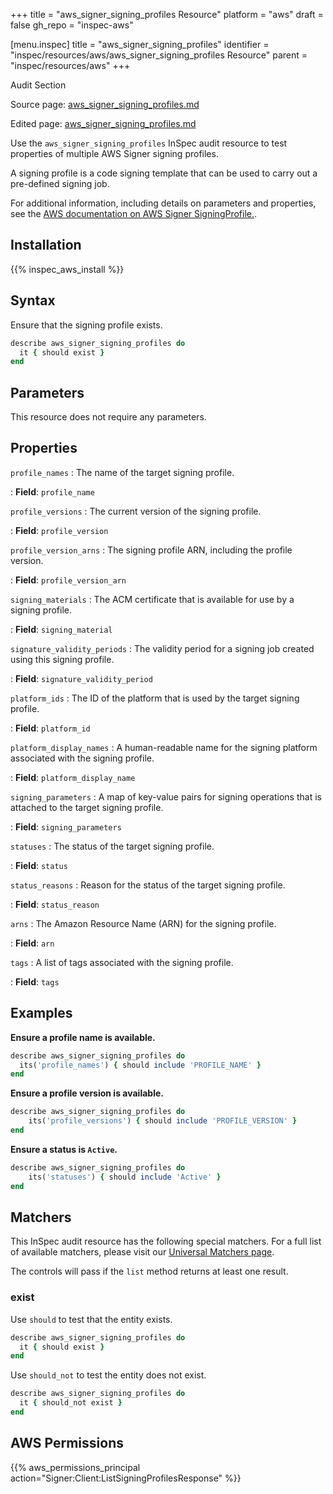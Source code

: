+++
title = "aws_signer_signing_profiles Resource"
platform = "aws"
draft = false
gh_repo = "inspec-aws"

[menu.inspec]
title = "aws_signer_signing_profiles"
identifier = "inspec/resources/aws/aws_signer_signing_profiles Resource"
parent = "inspec/resources/aws"
+++

<div class="admonition-note">
<p class="admonition-note-title">Audit Section</p>
<div class="admonition-note-text">
<p>Source page: <a href="https://github.com/inspec/inspec-aws/blob/main/docs/resources/aws_signer_signing_profiles.md">aws_signer_signing_profiles.md</a></p>
<p>Edited page: <a href="https://github.com/ianmadd/inspec-aws/blob/im/hugo/docs-chef-io/content/inspec/resources/aws_signer_signing_profiles.md">aws_signer_signing_profiles.md</a></p>
</div>
</div>



Use the `aws_signer_signing_profiles` InSpec audit resource to test properties of multiple AWS Signer signing profiles.

A signing profile is a code signing template that can be used to carry out a pre-defined signing job.

For additional information, including details on parameters and properties, see the [AWS documentation on AWS Signer SigningProfile.](https://docs.aws.amazon.com/AWSCloudFormation/latest/UserGuide/aws-resource-signer-signingprofile.html).

## Installation

{{% inspec_aws_install %}}

## Syntax

Ensure that the signing profile exists.

```ruby
describe aws_signer_signing_profiles do
  it { should exist }
end
```

## Parameters

This resource does not require any parameters.

## Properties

`profile_names`
: The name of the target signing profile.

: **Field**: `profile_name`

`profile_versions`
: The current version of the signing profile.

: **Field**: `profile_version`

`profile_version_arns`
: The signing profile ARN, including the profile version.

: **Field**: `profile_version_arn`

`signing_materials`
: The ACM certificate that is available for use by a signing profile.

: **Field**: `signing_material`

`signature_validity_periods`
: The validity period for a signing job created using this signing profile.

: **Field**: `signature_validity_period`

`platform_ids`
: The ID of the platform that is used by the target signing profile.

: **Field**: `platform_id`

`platform_display_names`
: A human-readable name for the signing platform associated with the signing profile.

: **Field**: `platform_display_name`

`signing_parameters`
: A map of key-value pairs for signing operations that is attached to the target signing profile.

: **Field**: `signing_parameters`

`statuses`
: The status of the target signing profile.

: **Field**: `status`

`status_reasons`
: Reason for the status of the target signing profile.

: **Field**: `status_reason`

`arns`
: The Amazon Resource Name (ARN) for the signing profile.

: **Field**: `arn`

`tags`
: A list of tags associated with the signing profile.

: **Field**: `tags`

## Examples

**Ensure a profile name is available.**

```ruby
describe aws_signer_signing_profiles do
  its('profile_names') { should include 'PROFILE_NAME' }
end
```

**Ensure a profile version is available.**

```ruby
describe aws_signer_signing_profiles do
    its('profile_versions') { should include 'PROFILE_VERSION' }
end
```

**Ensure a status is `Active`.**

```ruby
describe aws_signer_signing_profiles do
    its('statuses') { should include 'Active' }
end
```

## Matchers

This InSpec audit resource has the following special matchers. For a full list of available matchers, please visit our [Universal Matchers page](https://www.inspec.io/docs/reference/matchers/).

The controls will pass if the `list` method returns at least one result.

### exist

Use `should` to test that the entity exists.

```ruby
describe aws_signer_signing_profiles do
  it { should exist }
end
```

Use `should_not` to test the entity does not exist.

```ruby
describe aws_signer_signing_profiles do
  it { should_not exist }
end
```

## AWS Permissions

{{% aws_permissions_principal action="Signer:Client:ListSigningProfilesResponse" %}}

